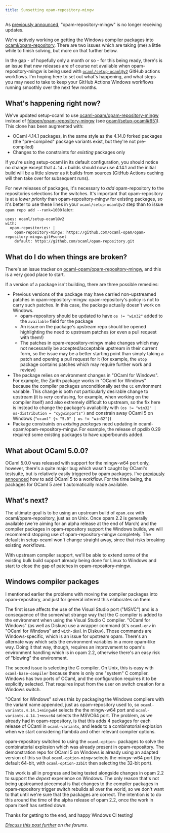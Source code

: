 ```yaml
---
title: Sunsetting opam-repository-mingw
---
```


As [previously announced](https://fdopen.github.io/opam-repository-mingw/2021/02/26/repo-discontinued), "opam-repository-mingw" is no longer receiving updates.

We're actively working on getting the Windows compiler packages into [ocaml/opam-repository](https://github.com/ocaml/opam-repository). There are two issues which are taking (me) a little while to finish solving, but more on that further below.

In the gap - of hopefully only a month or so - for this being ready, there's is an issue that new releases are of course not available when opam-repository-mingw is being used with [`ocaml/setup-ocaml@v2`](https://github.com/ocaml/setup-ocaml) GitHub actions workflows. I'm hoping here to set out what's happening, and what steps you may need to take to keep your GitHub Actions Windows workflows running smoothly over the next few months.

## What's happening right now?

We've updated setup-ocaml to use [ocaml-opam/opam-repository-mingw](https://github.com/ocaml-opam/opam-repository-mingw) instead of [fdopen/opam-repository-mingw](https://github.com/fdopen/opam-repository-mingw) (see [ocaml/setup-ocaml#651](https://github.com/ocaml/setup-ocaml/pull/651)). This clone has been augmented with:
- OCaml 4.14.1 packages, in the same style as the 4.14.0 forked packages (the "pre-compiled" package variants exist, but they're not pre-compiled)
- Changes to the constraints for _existing_ packages only

If you're using setup-ocaml in its default configuration, you should notice no change except that `4.14.x` builds should now use 4.14.1 and the initial build will be a little slower as it builds from sources (GitHub Actions caching will then take over for subsequent runs).

For new releases of packages, it's necessary to _add_ opam-repository to the repositories selections for the switches. It's important that opam-repository is at a _lower priority_ than opam-repository-mingw for existing packages, so it's better to use these lines in your `ocaml/setup-ocaml@v2` step than to issue `opam repo add --rank=1000` later:

```
uses: ocaml/setup-ocaml@v2
with:
  opam-repositories: |
    opam-repository-mingw: https://github.com/ocaml-opam/opam-repository-mingw.git#sunset
    default: https://github.com/ocaml/opam-repository.git
```

## What do I do when things are broken?

There's an issue tracker on [ocaml-opam/opam-repository-mingw](https://github.com/ocaml-opam/opam-repository-mingw/issues), and this is a very good place to start.

If a version of a package isn't building, there are three possible remedies:

- Previous versions of the package may have carried non-upstreamed patches in opam-repository-mingw. opam-repository's policy is not to carry such patches. In this case, the package actually doesn't work on Windows.
  - opam-repository should be updated to have `os != "win32"` added to the `available` field for the package
  - An issue on the package's upstream repo should be opened highlighting the need to upstream patches (or even a pull request with them!)
  - The patches in opam-repository-mingw make changes which may not necessarily be accepted/acceptable upstream in their current form, so the issue may be a better starting point than simply taking a patch and opening a pull request for it (for example, the `utop` package contains patches which may require further work and review)
- The package relies on environment changes in "OCaml for Windows". For example, the Zarith package works in "OCaml for Windows" because the compiler packages unconditionally set the `CC` environment variable. This change is both not particularly desirable change to upstream (it is _very_ confusing, for example, when working on the compiler itself) and also extremely difficult to upstream, so the fix here is instead to change the package's availability with `(os != "win32" | os-distribution = "cygwinports")` and constrain away OCaml 5 on Windows (`"ocaml" {< "5.0" | os != "win32"}`)
- Package constraints on _existing packages_ need updating in ocaml-opam/opam-repository-mingw. For example, the release of ppxlib 0.29 required some existing packages to have upperbounds added.

## What about OCaml 5.0.0?

OCaml 5.0.0 was released with support for the mingw-w64 port only, however, there's a quite major bug which wasn't caught by OCaml's testsuite, but is relatively easily triggered by opam packages. I've [previously announced](https://discuss.ocaml.org/t/pre-ann-installing-windows-ocaml-5-0-0-in-opam/11150) how to add OCaml 5 to a workflow. For the time being, the packages for OCaml 5 aren't automatically made available.

## What's next?

The ultimate goal is to be using an upstream build of `opam.exe` with ocaml/opam-repository, just as on Unix. Once opam 2.2 is generally available (we're aiming for an alpha release at the end of March) and the compiler packages in opam-repository support the Windows builds, we will recommend stopping use of opam-repository-mingw completely. The default in setup-ocaml won't change straight away, since that risks breaking existing workflows.

With upstream compiler support, we'll be able to extend some of the existing bulk build support already being done for Linux to Windows and start to close the gap of patches in opam-repository-mingw.

## Windows compiler packages

I mentioned earlier the problems with moving the compiler packages into opam-repository, and just for general interest this elaborates on them.

The first issue affects the use of the Visual Studio port ("MSVC") and is a consequence of the somewhat strange way that the C compiler is added to the environment when using the Visual Studio C compiler. "OCaml for Windows" (as well as Diskuv) use a wrapper command (it's `ocaml-env` in "OCaml for Windows" and `with-dkml` in Diskuv). Those commands are Windows-specific, which is an issue for upstream opam. There's an alternate way which sets the environment variables in a more opam-like way. Doing it that way, though, requires an improvement to opam's environment handling which is in opam 2.2, otherwise there's an easy risk of "blowing" the environment.

The second issue is selecting the C compiler. On Unix, this is easy
with `ocaml-base-compiler` because there is only one "system" C compiler. Windows has two ports of OCaml, and the configuration requires it to be explicitly selected. That requires input from the user on switch creation for a Windows switch.

"OCaml for Windows" solves this by packaging the Windows compilers with the variant name appended, just as opam-repository used to, so `ocaml-variants.4.14.1+mingw64` selects the the mingw-w64 port and `ocaml-variants.4.14.1+msvc64` selects the MSVC64 port. The problem, as we already had in opam-repository, is that this adds 4 packages for each release of OCaml in `ocaml-variants`, and leads to a combinatorial explosion when we start considering flambda and other relevant compiler options.

opam-repository switched to using the `ocaml-option-` packages to solve the combinatorial explosion which was already present in opam-repository. The demonstration repo for OCaml 5 on Windows is already using an adapted version of this so that `ocaml-option-mingw` selects the mingw-w64 port (by default 64-bit, with `ocaml-option-32bit` then selecting the 32-bit port).

This work is all in progress and being tested alongside changes in  opam 2.2 to support the _depext_ experience on Windows. The only reason that's not being upstreamed piecemeal is that changes to the compiler packages in opam-repository trigger switch rebuilds all over the world, so we don't want to that until we're sure that the packages are correct. The intention is to do this around the time of the alpha release of opam 2.2, once the work in opam itself has settled down.

Thanks for getting to the end, and happy Windows CI testing!

*[Discuss this post further](https://discuss.ocaml.org/t/sunsetting-opam-repository-mingw/11632) on the forums.*
